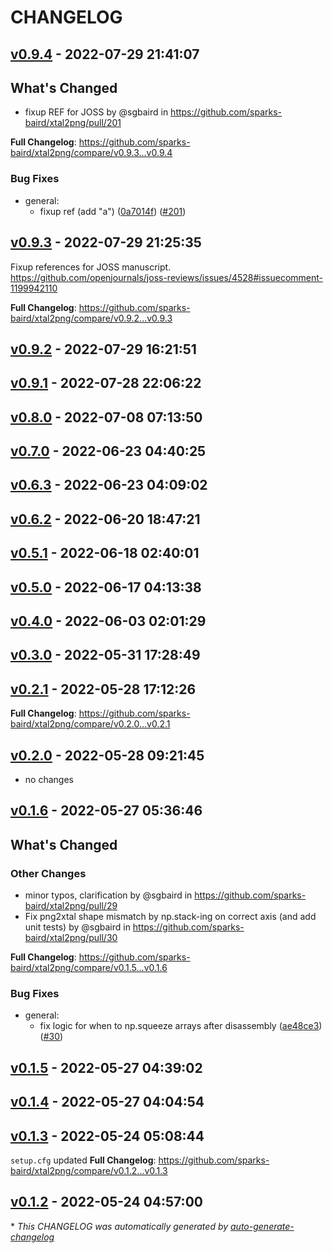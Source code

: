 # CHANGELOG

## [v0.9.4](https://github.com/sparks-baird/xtal2png/releases/tag/v0.9.4) - 2022-07-29 21:41:07

<!-- Release notes generated using configuration in .github/release.yml at v0.9.4 -->

## What's Changed

* fixup REF for JOSS by @sgbaird in https://github.com/sparks-baird/xtal2png/pull/201


**Full Changelog**: https://github.com/sparks-baird/xtal2png/compare/v0.9.3...v0.9.4

### Bug Fixes

- general:
  - fixup ref (add "a") ([0a7014f](https://github.com/sparks-baird/xtal2png/commit/0a7014f53bae820c421f58384c85594b50574df0)) ([#201](https://github.com/sparks-baird/xtal2png/pull/201))

## [v0.9.3](https://github.com/sparks-baird/xtal2png/releases/tag/v0.9.3) - 2022-07-29 21:25:35

<!-- Release notes generated using configuration in .github/release.yml at v0.9.3 -->

Fixup references for JOSS manuscript. https://github.com/openjournals/joss-reviews/issues/4528#issuecomment-1199942110

**Full Changelog**: https://github.com/sparks-baird/xtal2png/compare/v0.9.2...v0.9.3

## [v0.9.2](https://github.com/sparks-baird/xtal2png/releases/tag/v0.9.2) - 2022-07-29 16:21:51

<!-- Release notes generated using configuration in .github/release.yml at v0.9.2 -->

## [v0.9.1](https://github.com/sparks-baird/xtal2png/releases/tag/v0.9.1) - 2022-07-28 22:06:22

<!-- Release notes generated using configuration in .github/release.yml at v0.9.1 -->

## [v0.8.0](https://github.com/sparks-baird/xtal2png/releases/tag/untagged-1cfe4c6287b8c846dc48) - 2022-07-08 07:13:50

<!-- Release notes generated using configuration in .github/release.yml at v0.8.0 -->

## [v0.7.0](https://github.com/sparks-baird/xtal2png/releases/tag/v0.7.0) - 2022-06-23 04:40:25

<!-- Release notes generated using configuration in .github/release.yml at v0.7.0 -->

## [v0.6.3](https://github.com/sparks-baird/xtal2png/releases/tag/v0.6.3) - 2022-06-23 04:09:02

<!-- Release notes generated using configuration in .github/release.yml at v0.6.3 -->

## [v0.6.2](https://github.com/sparks-baird/xtal2png/releases/tag/v0.6.2) - 2022-06-20 18:47:21

<!-- Release notes generated using configuration in .github/release.yml at v0.6.2 -->

## [v0.5.1](https://github.com/sparks-baird/xtal2png/releases/tag/v0.5.1) - 2022-06-18 02:40:01

<!-- Release notes generated using configuration in .github/release.yml at v0.5.1 -->

## [v0.5.0](https://github.com/sparks-baird/xtal2png/releases/tag/v0.5.0) - 2022-06-17 04:13:38

<!-- Release notes generated using configuration in .github/release.yml at v0.5.0 -->

## [v0.4.0](https://github.com/sparks-baird/xtal2png/releases/tag/v0.4.0) - 2022-06-03 02:01:29

<!-- Release notes generated using configuration in .github/release.yml at v0.4.0 -->

## [v0.3.0](https://github.com/sparks-baird/xtal2png/releases/tag/v0.3.0) - 2022-05-31 17:28:49

<!-- Release notes generated using configuration in .github/release.yml at v0.3.0  -->

## [v0.2.1](https://github.com/sparks-baird/xtal2png/releases/tag/v0.2.1) - 2022-05-28 17:12:26


<!-- Release notes generated using configuration in .github/release.yml at v0.2.1 -->



**Full Changelog**: https://github.com/sparks-baird/xtal2png/compare/v0.2.0...v0.2.1

## [v0.2.0](https://github.com/sparks-baird/xtal2png/releases/tag/v0.2.0) - 2022-05-28 09:21:45

- no changes

<!-- Release notes generated using configuration in .github/release.yml at v0.2.0 -->

## [v0.1.6](https://github.com/sparks-baird/xtal2png/releases/tag/v0.1.6) - 2022-05-27 05:36:46

<!-- Release notes generated using configuration in .github/release.yml at v0.1.6 -->
## What's Changed
### Other Changes
* minor typos, clarification by @sgbaird in https://github.com/sparks-baird/xtal2png/pull/29
* Fix png2xtal shape mismatch by np.stack-ing on correct axis (and add unit tests) by @sgbaird in https://github.com/sparks-baird/xtal2png/pull/30


**Full Changelog**: https://github.com/sparks-baird/xtal2png/compare/v0.1.5...v0.1.6

### Bug Fixes

- general:
  - fix logic for when to np.squeeze arrays after disassembly ([ae48ce3](https://github.com/sparks-baird/xtal2png/commit/ae48ce3b32bf30bb27b8338c9f29c4a381269eeb)) ([#30](https://github.com/sparks-baird/xtal2png/pull/30))

## [v0.1.5](https://github.com/sparks-baird/xtal2png/releases/tag/v0.1.5) - 2022-05-27 04:39:02

<!-- Release notes generated using configuration in .github/release.yml at v0.1.5 -->

## [v0.1.4](https://github.com/sparks-baird/xtal2png/releases/tag/v0.1.4) - 2022-05-27 04:04:54

<!-- Release notes generated using configuration in .github/release.yml at v0.1.4 -->

## [v0.1.3](https://github.com/sparks-baird/xtal2png/releases/tag/v0.1.3) - 2022-05-24 05:08:44

`setup.cfg` updated
**Full Changelog**: https://github.com/sparks-baird/xtal2png/compare/v0.1.2...v0.1.3

## [v0.1.2](https://github.com/sparks-baird/xtal2png/releases/tag/v0.1.2) - 2022-05-24 04:57:00

\* *This CHANGELOG was automatically generated by [auto-generate-changelog](https://github.com/BobAnkh/auto-generate-changelog)*
